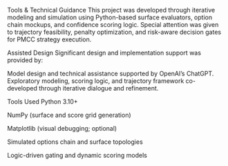 Tools & Technical Guidance
This project was developed through iterative modeling and simulation using Python-based surface evaluators, option chain mockups, and confidence scoring logic. Special attention was given to trajectory feasibility, penalty optimization, and risk-aware decision gates for PMCC strategy execution.

Assisted Design
Significant design and implementation support was provided by:

Model design and technical assistance supported by OpenAI’s ChatGPT.
Exploratory modeling, scoring logic, and trajectory framework co-developed through iterative dialogue and refinement.

Tools Used
Python 3.10+

NumPy (surface and score grid generation)

Matplotlib (visual debugging; optional)

Simulated options chain and surface topologies

Logic-driven gating and dynamic scoring models
